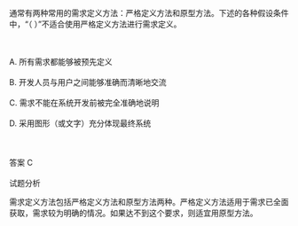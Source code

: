 <div class="detail lh2"><p>
通常有两种常用的需求定义方法：严格定义方法和原型方法。下述的各种假设条件中，“（  ）”不适合使用严格定义方法进行需求定义。</p><br/><br/>A. 所有需求都能够被预先定义<br/><br/>B. 开发人员与用户之间能够准确而清晰地交流<br/><br/>C. 需求不能在系统开发前被完全准确地说明<br/><br/>D. 采用图形（或文字）充分体现最终系统<br/><br/><br/><br/>答案 C<br/><br/>试题分析<br/><p>需求定义方法包括严格定义方法和原型方法两种。严格定义方法适用于需求已全面获取，需求较为明确的情况。如果达不到这个要求，则适宜用原型方法。</p></div>